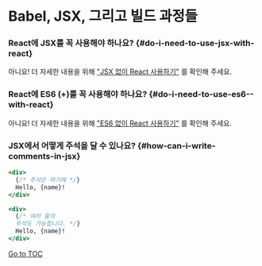 
# Babel, JSX, 그리고 빌드 과정들 


### React에 JSX를 꼭 사용해야 하나요? {#do-i-need-to-use-jsx-with-react}

아니요! 더 자세한 내용을 위해 ["JSX 없이 React 사용하기"](./react-without-jsx.html) 를 확인해 주세요.

### React에 ES6 (+)를 꼭 사용해야 하나요? {#do-i-need-to-use-es6--with-react}

아니요! 더 자세한 내용을 위해 ["ES6 없이 React 사용하기"](./react-without-es6.html) 를 확인해 주세요.

### JSX에서 어떻게 주석을 달 수 있나요? {#how-can-i-write-comments-in-jsx}

```jsx
<div>
  {/* 주석은 여기에 */}
  Hello, {name}!
</div>
```

```jsx
<div>
  {/* 여러 줄의 
  주석도 가능합니다. */}
  Hello, {name}! 
</div>
```
<span style="float: footnote;"><a href="./index.html#toc">Go to TOC</a></span>
